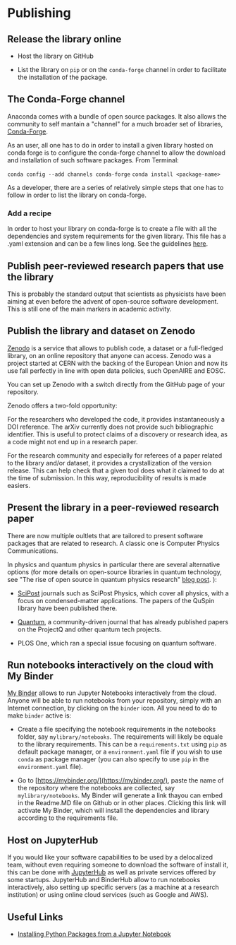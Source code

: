 # Publishing


## Release the library online

- Host the library on GitHub

- List the library on `pip` or on the `conda-forge` channel in order to facilitate the installation of the package. 


## The Conda-Forge channel
Anaconda comes with a bundle of open source packages. 
It also allows the community to self mantain a "channel" for a much broader set of libraries, [Conda-Forge](https://conda-forge.org/).

As an user, all one has to do in order to install a given library hosted on conda forge is to configure the conda-forge channel to allow the download and installation of such software packages. From Terminal:

`conda config --add channels conda-forge`
`conda install <package-name>`

As a developer, there are a series of relatively simple steps that one has to follow in order to list the library on conda-forge. 

### Add a recipe
In order to host your library on conda-forge is to create a file with all the dependencies and system requirements for the given library. 
This file has a .yaml extension and can be a few lines long. See the guidelines [here](https://conda-forge.org/docs/recipe.html). 

## Publish peer-reviewed research papers that use the library 
This is probably the standard output that scientists as physicists have been aiming at even before the advent of open-source software development. 
This is still one of the main markers in academic activity. 

## Publish the library and dataset on Zenodo
[Zenodo](https://zenodo.org/) is a service that allows to publish code, a dataset or a full-fledged library, on an online repository that anyone can access. 
Zenodo was a project started at CERN with the backing of the European Union and now its use fall perfectly in line with open data policies, such OpenAIRE and EOSC.

You can set up Zenodo with a switch directly from the GitHub page of your repository. 

Zenodo offers a two-fold opportunity:

For the researchers who developed the code, it provides instantaneously a DOI reference. 
The arXiv currently does not provide such bibliographic identifier. 
This is useful to protect claims of a discovery or research idea, as a code might not end up in a research paper. 

For the research community and especially for referees of a paper related to the library and/or dataset, it provides a crystallization of the version release.
This can help check that a given tool does what it claimed to do at the time of submission. 
In this way, reproducibility of results is made easiers. 

## Present the library in a peer-reviewed research paper
There are now multiple oultlets that are tailored to present software packages that are related to research. 
A classic one is Computer Physics Communications. 

In physics and quantum physics in particular there are several alternative options (for more details on open-source libraries in quantum technology, see 
"The rise of open source in quantum physics research" [blog post](http://blogs.nature.com/onyourwavelength/2019/01/09/the-rise-of-open-source-in-quantum-physics-research/).
):

- [SciPost](https://scipost.org/) journals such as SciPost Physics, which cover all physics, with a focus on condensed-matter applications. 
The papers of the QuSpin library have been published there. 

- [Quantum](https://quantum-journal.org/), a community-driven journal that has already published papers on the ProjectQ and other quantum tech projects. 

- PLOS One, which ran a special issue focusing on quantum software.  

## Run notebooks interactively on the cloud with My Binder
[My Binder](https://mybinder.readthedocs.io/en/latest/introduction.html#what-is-the-binder-project)
allows to run Jupyter Notebooks interactively from the cloud.
Anyone will be able to run notebooks from your repository, simply with an Internet connection, by clicking on the `binder` icon.
All you need to do to make `binder` active is:
 
 - Create a file specifying the notebook requirements in the notebooks folder, say `mylibrary/notebooks`. The requirements will likely be equale to the library requirements. This can be a `requirements.txt` using `pip` as default package manager, or a `environment.yaml` file if you wish to use `conda` as package manager (you can also specify to use `pip` in the `environment.yaml` file).

 - Go to [https://mybinder.org/](https://mybinder.org/), paste the name of the repository where the notebooks are collected, say `mylibrary/notebooks`. My Binder will generate a link thayou can embed in the Readme.MD file on Github or in other places. Clicking this link will activate My Binder, which will install the dependencies and library according to the requirements file.

## Host on JupyterHub
If you would like your software capabilities to be used by a delocalized team, without even requiring someone to download the software of install it, this can be done with [JupyterHub](https://github.com/jupyterhub/jupyterhub) as well as private services offered by some startups. 
JupyterHub and BinderHub allow to run notebooks interactively, also setting up specific servers
(as a machine at a research institution) or using online cloud services (such as Google and AWS). 

## Useful Links
- [Installing Python Packages from a Jupyter Notebook](https://jakevdp.github.io/blog/2017/12/05/installing-python-packages-from-jupyter/)
 
